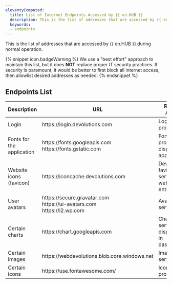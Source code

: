 ```yaml
---
eleventyComputed:
  title: List of Internet Endpoints Accessed by {{ en.HUB }}
  description: This is the list of addresses that are accessed by {{ en.HUB }} during normal operation.
  keywords: 
  - endpoints
---
```

This is the list of addresses that are accessed by {{ en.HUB }} during normal operation.

{% snippet icon.badgeWarning %}
We use a "best effort" approach to maintain this list, but it does **NOT** replace proper IT security practices. If security is paramount, it would be better to first block all internet access, then allowlist desired addresses as needed.
{% endsnippet %}

## Endpoints List

| Description                    | URL                                                                            | Related Action |
| ------------------------------ | ------------------------------------------------------------------------------ | ------------------------- |
| Login                          | https<area>://login.devolutions.com                                            | Login provider |
| Fonts for the application      | https<area>://fonts.googleapis.com<br>https<area>://fonts.gstatic.com          | Fonts provider to display the application |
| Website icons (favicon)        | https<area>://iconcache.devolutions.com                                        | Devolution's favicon service for website entries |
| User avatars                   | https<area>://secure.gravatar.com<br>https<area>://ui-avatars.com<br>https<area>://i2.wp.com | Avatar service |
| Certain charts                 | https<area>://chart.googleapis.com                                             | Chart service for displaying in dashboards |
| Certain images                 | https<area>://webdevolutions.blob.core.windows.net                             | Image service |
| Certain icons                  | https<area>://use.fontawesome.com/                                             | Icons provider |
